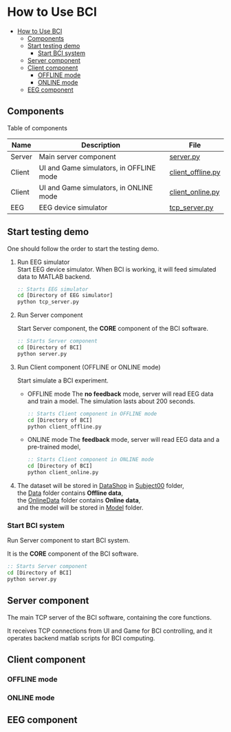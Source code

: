 # How to Use BCI

- [How to Use BCI](#how-to-use-bci)
  - [Components](#components)
  - [Start testing demo](#start-testing-demo)
    - [Start BCI system](#start-bci-system)
  - [Server component](#server-component)
  - [Client component](#client-component)
    - [OFFLINE mode](#offline-mode)
    - [ONLINE mode](#online-mode)
  - [EEG component](#eeg-component)

## Components

Table of components

| Name   | Description                             | File                                                   |
| ------ | --------------------------------------- | ------------------------------------------------------ |
| Server | Main server component                   | [server.py](./server.py)                               |  |
| Client | UI and Game simulators, in OFFLINE mode | [client_offline.py](./client_offline.py)               |
| Client | UI and Game simulators, in ONLINE mode  | [client_online.py](./client_online.py)                 |
| EEG    | EEG device simulator                    | [tcp_server.py](../EEG_Device_Simulator/tcp_server.py) |

## Start testing demo

One should follow the order to start the testing demo.

1. Run EEG simulator  
    Start EEG device simulator.
    When BCI is working, it will feed simulated data to MATLAB backend.

    ```cmd
    :: Starts EEG simulator
    cd [Directory of EEG simulator]
    python tcp_server.py
    ```

2. Run Server component

    Start Server component, the **CORE** component of the BCI software.

    ```cmd
    :: Starts Server component
    cd [Directory of BCI]
    python server.py
    ```

3. Run Client component (OFFLINE or ONLINE mode)

    Start simulate a BCI experiment.

    - OFFLINE mode
        The **no feedback** mode, server will read EEG data and train a model.
        The simulation lasts about 200 seconds.

        ```cmd
        :: Starts Client component in OFFLINE mode
        cd [Directory of BCI]
        python client_offline.py
        ```

    - ONLINE mode
        The **feedback** mode, server will read EEG data and a pre-trained model,

        ```cmd
        :: Starts Client component in ONLINE mode
        cd [Directory of BCI]
        python client_online.py
        ```

4. The dataset will be stored in [DataShop](./DataShop) in [Subject00](./DataShop/Subject00) folder,  
   the [Data](./DataShop/Subject00/Data) folder contains **Offline data**,  
   the [OnlineData](./DataShop/Subject00/OnlineData) folder contains **Online data**,  
   and the model will be stored in [Model](./DataShop/Subject00/Model) folder.

### Start BCI system

Run Server component to start BCI system.

It is the **CORE** component of the BCI software.

  ```cmd
  :: Starts Server component
  cd [Directory of BCI]
  python server.py
  ```

## Server component

The main TCP server of the BCI software, containing the core functions.

It receives TCP connections from UI and Game for BCI controlling,
and it operates backend matlab scripts for BCI computing.

## Client component

### OFFLINE mode

### ONLINE mode

## EEG component
